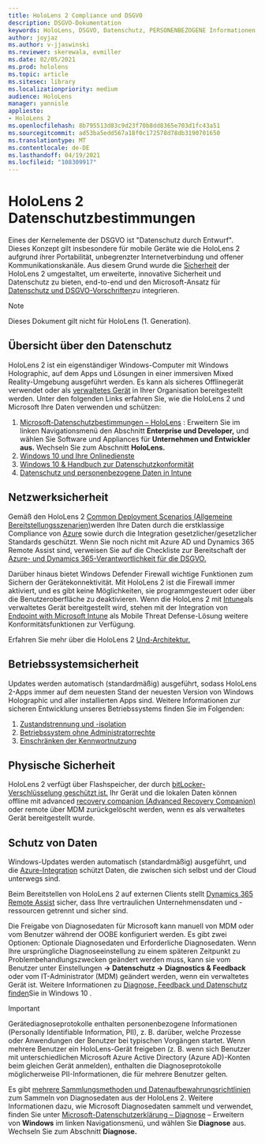 ```yaml
---
title: HoloLens 2 Compliance und DSGVO
description: DSGVO-Dokumentation
keywords: HoloLens, DSGVO, Datenschutz, PERSONENBEZOGENE Informationen
author: joyjaz
ms.author: v-jjaswinski
ms.reviewer: skerewala, evmiller
ms.date: 02/05/2021
ms.prod: hololens
ms.topic: article
ms.sitesec: library
ms.localizationpriority: medium
audience: HoloLens
manager: yannisle
appliesto:
- HoloLens 2
ms.openlocfilehash: 8b795513d83c9d23f70b8dd8365e703d1fc43a51
ms.sourcegitcommit: ad53ba5edd567a18f0c172578d78db3190701650
ms.translationtype: MT
ms.contentlocale: de-DE
ms.lasthandoff: 04/19/2021
ms.locfileid: "108309917"
---
```

# <a name="hololens-2-privacy-statement"></a>HoloLens 2 Datenschutzbestimmungen

Eines der Kernelemente der DSGVO ist "Datenschutz durch Entwurf". Dieses Konzept gilt insbesondere für mobile Geräte wie die HoloLens 2 aufgrund ihrer Portabilität, unbegrenzter Internetverbindung und offener Kommunikationskanäle. Aus diesem Grund wurde die [Sicherheit](https://docs.microsoft.com/hololens/security-architecture) der HoloLens 2 umgestaltet, um erweiterte, innovative Sicherheit und Datenschutz zu bieten, end-to-end und den Microsoft-Ansatz für [Datenschutz und DSGVO-Vorschriften](https://privacy.microsoft.com/)zu integrieren.

 >[!NOTE]
> Dieses Dokument gilt nicht für HoloLens (1. Generation).

## <a name="privacy-overview"></a>Übersicht über den Datenschutz

HoloLens 2 ist ein eigenständiger Windows-Computer mit Windows Holographic, auf dem Apps und Lösungen in einer immersiven Mixed Reality-Umgebung ausgeführt werden. Es kann als sicheres Offlinegerät verwendet oder als [verwaltetes Gerät](https://docs.microsoft.com/mem/intune/fundamentals/windows-holographic-for-business) in Ihrer Organisation bereitgestellt werden. Unter den folgenden Links erfahren Sie, wie die HoloLens 2 und Microsoft Ihre Daten verwenden und schützen:
1. [Microsoft-Datenschutzbestimmungen – HoloLens](https://privacy.microsoft.com/privacystatement) : Erweitern Sie im linken Navigationsmenü den Abschnitt **Enterprise und Developer,** und wählen Sie Software und Appliances für **Unternehmen und Entwickler aus.** Wechseln Sie zum Abschnitt **HoloLens.**
2.  [Windows 10 und Ihre Onlinedienste](https://privacy.microsoft.com/windows10privacy)
3.  [Windows 10 & Handbuch zur Datenschutzkonformität](https://docs.microsoft.com/windows/privacy/windows-10-and-privacy-compliance)
4.  [Datenschutz und personenbezogene Daten in Intune](https://docs.microsoft.com/mem/intune/protect/privacy-personal-data)

## <a name="network-security"></a>Netzwerksicherheit
Gemäß den HoloLens 2 [Common Deployment Scenarios (Allgemeine Bereitstellungsszenarien)](https://docs.microsoft.com/hololens/common-scenarios)werden Ihre Daten durch die erstklassige Compliance von [Azure](https://docs.microsoft.com/azure/compliance/) sowie durch die Integration gesetzlicher/gesetzlicher Standards geschützt. Wenn Sie noch nicht mit Azure AD und Dynamics 365 Remote Assist sind, verweisen Sie auf die Checkliste zur Bereitschaft der [Azure- und Dynamics 365-Verantwortlichkeit für die DSGVO.](https://docs.microsoft.com/compliance/regulatory/gdpr-arc-azure-dynamics)

Darüber hinaus bietet Windows Defender Firewall wichtige Funktionen zum Sichern der Gerätekonnektivität. Mit HoloLens 2 ist die Firewall immer aktiviert, und es gibt keine Möglichkeiten, sie programmgesteuert oder über die Benutzeroberfläche zu deaktivieren. Wenn die HoloLens 2 mit [Intune](https://docs.microsoft.com/mem/intune/protect/device-compliance-get-started)als verwaltetes Gerät bereitgestellt wird, stehen mit der Integration von [Endpoint with Microsoft Intune](https://docs.microsoft.com/mem/intune/protect/advanced-threat-protection) als Mobile Threat Defense-Lösung weitere Konformitätsfunktionen zur Verfügung. 

Erfahren Sie mehr über die HoloLens 2 [Und-Architektur.](https://docs.microsoft.com/hololens/security-architecture)

## <a name="os-security"></a>Betriebssystemsicherheit
Updates werden automatisch (standardmäßig) ausgeführt, sodass HoloLens 2-Apps immer auf dem neuesten Stand der neuesten Version von Windows Holographic und aller installierten Apps sind. Weitere Informationen zur sicheren Entwicklung unseres Betriebssystems finden Sie im Folgenden:
1. [Zustandstrennung und -isolation](https://docs.microsoft.com/hololens/security-state-separation-isolation)
1. [Betriebssystem ohne Administratorrechte](https://docs.microsoft.com/hololens/security-adminless-os)
1. [Einschränken der Kennwortnutzung](https://docs.microsoft.com/hololens/security-limiting-password-use)

## <a name="physical-security"></a>Physische Sicherheit
HoloLens 2 verfügt über Flashspeicher, der durch [bitLocker-Verschlüsselung geschützt ist.](https://docs.microsoft.com/hololens/security-encryption-data-protection) Ihr Gerät und die lokalen Daten können offline mit advanced [recovery companion (Advanced Recovery Companion)](https://www.microsoft.com/p/advanced-recovery-companion/9p74z35sfrs8#activetab=pivot:overviewtab) oder remote über MDM zurückgelöscht werden, wenn es als verwaltetes Gerät bereitgestellt wurde.

## <a name="data-protection"></a>Schutz von Daten
Windows-Updates werden automatisch (standardmäßig) ausgeführt, und die [Azure-Integration](https://docs.microsoft.com/hololens/security-encryption-data-protection#Azure-integration) schützt Daten, die zwischen sich selbst und der Cloud unterwegs sind. 

Beim Bereitstellen von HoloLens 2 auf externen Clients stellt [Dynamics 365 Remote Assist](https://docs.microsoft.com/hololens/hololens2-deployment-guide) sicher, dass Ihre vertraulichen Unternehmensdaten und -ressourcen getrennt und sicher sind. 

Die Freigabe von Diagnosedaten für Microsoft kann manuell von MDM oder vom Benutzer während der OOBE konfiguriert werden. Es gibt zwei Optionen: Optionale Diagnosedaten und Erforderliche Diagnosedaten. Wenn Ihre ursprüngliche Diagnoseeinstellung zu einem späteren Zeitpunkt zu Problembehandlungszwecken geändert werden muss, kann sie vom Benutzer unter Einstellungen **-> Datenschutz -> Diagnostics & Feedback** oder vom IT-Administrator (MDM) geändert werden, wenn ein verwaltetes Gerät ist. Weitere Informationen zu [Diagnose, Feedback und Datenschutz finden](https://support.microsoft.com/windows/diagnostics-feedback-and-privacy-in-windows-10-28808a2b-a31b-dd73-dcd3-4559a5199319)Sie in Windows 10 .

> [!Important]
> Gerätediagnoseprotokolle enthalten personenbezogene Informationen (Personally Identifiable Information, PII), z. B. darüber, welche Prozesse oder Anwendungen der Benutzer bei typischen Vorgängen startet. Wenn mehrere Benutzer ein HoloLens-Gerät freigeben (z. B. wenn sich Benutzer mit unterschiedlichen Microsoft Azure Active Directory (Azure AD)-Konten beim gleichen Gerät anmelden), enthalten die Diagnoseprotokolle möglicherweise PII-Informationen, die für mehrere Benutzer gelten.

 

Es gibt [mehrere Sammlungsmethoden und Datenaufbewahrungsrichtlinien](https://docs.microsoft.com/hololens/hololens-diagnostic-logs) zum Sammeln von Diagnosedaten aus der HoloLens 2.  Weitere Informationen dazu, wie Microsoft Diagnosedaten sammelt und verwendet, finden Sie unter [Microsoft-Datenschutzerklärung – Diagnose](https://privacy.microsoft.com/privacystatement) – Erweitern von **Windows** im linken Navigationsmenü, und wählen Sie **Diagnose** aus. Wechseln Sie zum Abschnitt **Diagnose.**
